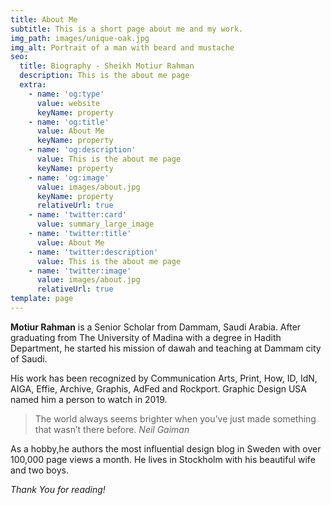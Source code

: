 ```yaml
---
title: About Me
subtitle: This is a short page about me and my work.
img_path: images/unique-oak.jpg
img_alt: Portrait of a man with beard and mustache
seo:
  title: Biography - Sheikh Motiur Rahman
  description: This is the about me page
  extra:
    - name: 'og:type'
      value: website
      keyName: property
    - name: 'og:title'
      value: About Me
      keyName: property
    - name: 'og:description'
      value: This is the about me page
      keyName: property
    - name: 'og:image'
      value: images/about.jpg
      keyName: property
      relativeUrl: true
    - name: 'twitter:card'
      value: summary_large_image
    - name: 'twitter:title'
      value: About Me
    - name: 'twitter:description'
      value: This is the about me page
    - name: 'twitter:image'
      value: images/about.jpg
      relativeUrl: true
template: page
---
```

**Motiur Rahman** is a Senior Scholar from Dammam, Saudi Arabia. After graduating from The University of Madina with a degree in Hadith Department, he started his mission of dawah and teaching at Dammam city of Saudi.

His work has been recognized by Communication Arts, Print, How, ID, IdN, AIGA, Effie, Archive, Graphis, AdFed and Rockport. Graphic Design USA named him a person to watch in 2019.

> The world always seems brighter when you’ve just made something that wasn’t there before. <cite>Neil Gaiman</cite>

As a hobby,he authors the most influential design blog in Sweden with over 100,000 page views a month. He lives in Stockholm with his beautiful wife and two boys.

*Thank You for reading!*
